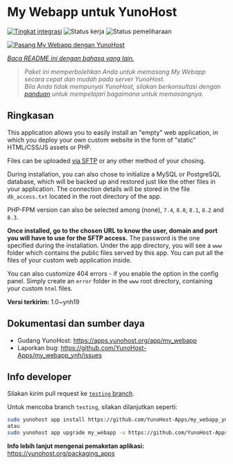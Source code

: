 <!--
N.B.: README ini dibuat secara otomatis oleh <https://github.com/YunoHost/apps/tree/master/tools/readme_generator>
Ini TIDAK boleh diedit dengan tangan.
-->

# My Webapp untuk YunoHost

[![Tingkat integrasi](https://dash.yunohost.org/integration/my_webapp.svg)](https://ci-apps.yunohost.org/ci/apps/my_webapp/) ![Status kerja](https://ci-apps.yunohost.org/ci/badges/my_webapp.status.svg) ![Status pemeliharaan](https://ci-apps.yunohost.org/ci/badges/my_webapp.maintain.svg)

[![Pasang My Webapp dengan YunoHost](https://install-app.yunohost.org/install-with-yunohost.svg)](https://install-app.yunohost.org/?app=my_webapp)

*[Baca README ini dengan bahasa yang lain.](./ALL_README.md)*

> *Paket ini memperbolehkan Anda untuk memasang My Webapp secara cepat dan mudah pada server YunoHost.*  
> *Bila Anda tidak mempunyai YunoHost, silakan berkonsultasi dengan [panduan](https://yunohost.org/install) untuk mempelajari bagaimana untuk memasangnya.*

## Ringkasan

This application allows you to easily install an "empty" web application, in which you deploy your own custom website in the form of "static" HTML/CSS/JS assets or PHP.

Files can be uploaded [via SFTP](https://yunohost.org/en/filezilla) or any other method of your chosing.

During installation, you can also chose to initialize a MySQL or PostgreSQL database, which will be backed up and restored just like the other files in your application. The connection details will be stored in the file `db_access.txt` located in the root directory of the app.

PHP-FPM version can also be selected among (none), `7.4`, `8.0`, `8.1`, `8.2` and `8.3`.

**Once installed, go to the chosen URL to know the user, domain and port you will have to use for the SFTP access.** The password is the one specified during the installation. Under the app directory, you will see a `www` folder which contains the public files served by this app. You can put all the files of your custom web application inside.

You can also customize 404 errors - if you enable the option in the config panel. Simply create an `error` folder in the `www` root directory, containing your custom `html` files. 


**Versi terkirim:** 1.0~ynh19
## Dokumentasi dan sumber daya

- Gudang YunoHost: <https://apps.yunohost.org/app/my_webapp>
- Laporkan bug: <https://github.com/YunoHost-Apps/my_webapp_ynh/issues>

## Info developer

Silakan kirim pull request ke [`testing` branch](https://github.com/YunoHost-Apps/my_webapp_ynh/tree/testing).

Untuk mencoba branch `testing`, silakan dilanjutkan seperti:

```bash
sudo yunohost app install https://github.com/YunoHost-Apps/my_webapp_ynh/tree/testing --debug
atau
sudo yunohost app upgrade my_webapp -u https://github.com/YunoHost-Apps/my_webapp_ynh/tree/testing --debug
```

**Info lebih lanjut mengenai pemaketan aplikasi:** <https://yunohost.org/packaging_apps>
